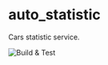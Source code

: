 # auto_statistic

Cars statistic service.

![Build & Test](https://github.com/Laapi/auto_statistic/workflows/Build%20&%20Test/badge.svg)
